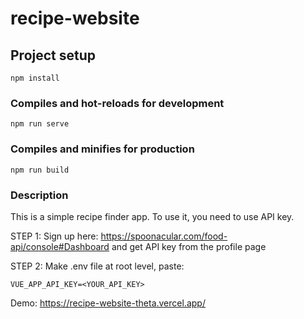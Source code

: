 # recipe-website

## Project setup

```
npm install
```

### Compiles and hot-reloads for development

```
npm run serve
```

### Compiles and minifies for production

```
npm run build
```

### Description

This is a simple recipe finder app. To use it, you need to use API key.

STEP 1:
Sign up here: https://spoonacular.com/food-api/console#Dashboard and get API key from the profile page

STEP 2:
Make .env file at root level, paste:

```
VUE_APP_API_KEY=<YOUR_API_KEY>
```

Demo: https://recipe-website-theta.vercel.app/
